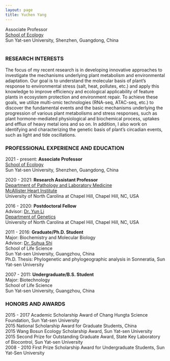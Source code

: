 ```yaml
---
layout: page
title: Yuchen Yang
---
```


<div class="container">
    <div class="row-fluid">
            Associate Professor<br/>
            <a href="https://eco.sysu.edu.cn/">School of Ecology</a><br/>
            Sun Yat-sen University, Shenzhen, Guangdong, China<br/><br/>
    </div>
</div>

### RESEARCH INTERESTS

The focus of my recent research is in developing innovative approaches to investigate the mechanisms underlying plant metabolism and environmental adaptation. Our goal is to understand the molecular basis of plant’s response to environmental stress (salt, heat, pollutes, etc.) and apply this knowledge to improve efficiency and ecological applicability of feature plants in ecosystem protection and environment repair. To achieve these goals, we utilize multi-omic technologies (RNA-seq, ATAC-seq, etc.) to discover the fundamental events and the basic mechanisms underlying the progression of various plant metabolisms and stress responses, such as plant hormone-mediated physiological and biochemical process, uptakes and efflux of heavy metal ions and so on. In addition, I also work on identifying and characterizing the genetic basis of plant’s circadian events, such as light and tide oscillations.


### PROFESSIONAL EXPERIENCE AND EDUCATION

2021 - present:  <b>Associate Professor</b><br/>
            <a href="https://eco.sysu.edu.cn/">School of Ecology</a><br/>
            Sun Yat-sen University, Shenzhen, Guangdong, China<br/>

2020 - 2021:  <b>Research Assistant Professor</b><br/>
    <a href="https://www.med.unc.edu/pathology/">Department of Pathology and Laboratory Medicine</a><br/>
    <a href="https://www.med.unc.edu/mhi/">McAllister Heart Institute</a><br/>
    University of North Carolina at Chapel Hill, Chapel Hill, NC, USA<br/>

2016 - 2020:  <b>Postdoctoral Fellow</b><br/>
    Advisor: [Dr. Yun Li](https://www.med.unc.edu/genetics/directory/yun-li-phd/)<br/>
    <a href="https://www.med.unc.edu/genetics/">Department of Genetics</a><br/>
    University of North Carolina at Chapel Hill, Chapel Hill, NC, USA<br/>

2011 - 2016:  <b>Graduate/Ph.D. Student</b><br/>
    Major: Biochemistry and Molecular Biology<br/>
    Advisor: [Dr. Suhua Shi](http://evolution.sysu.edu.cn/Our_team.html)<br/>
    School of Life Science<br/>
    Sun Yat-sen University, Guangzhou, China<br/>
    Ph.D. Thesis: Phylogenetic and phylogeographic analysis in Sonneratia, Sun Yat-sen University<br/>


2007 - 2011:  <b>Undergraduate/B.S. Student</b><br/>
    Major: Biotechnology<br/>
    School of Life Science<br/>
    Sun Yat-sen University, Guangzhou, China<br/>

### HONORS AND AWARDS
2015 - 2017 Academic Scholarship Award of Chang Hungta Science Foundation, Sun Yat-sen University<br/>
2015    National Scholarship Award for Graduate Students, China<br/>
2015    Wang Bosun Ecology Scholarship Award, Sun Yat-sen University<br/>
2015    Second Prize for Outstanding Graduate Award, State Key Laboratory of Biocontrol, Sun Yat-sen University<br/>
2008 - 2010 First Prize Scholarship Award for Undergraduate Students, Sun Yat-Sen University<br/>
